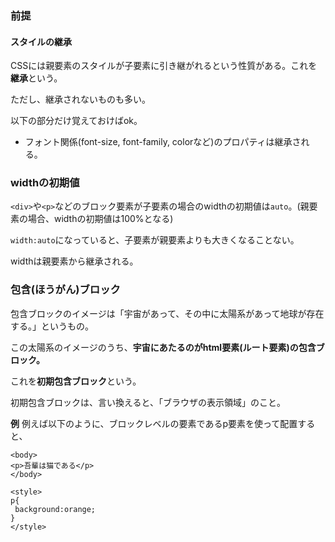 ### 前提
#### スタイルの継承

CSSには親要素のスタイルが子要素に引き継がれるという性質がある。これを**継承**という。

ただし、継承されないものも多い。

以下の部分だけ覚えておけばok。
* フォント関係(font-size, font-family, colorなど)のプロパティは継承される。

### widthの初期値

`<div>`や`<p>`などのブロック要素が子要素の場合のwidthの初期値は`auto`。(親要素の場合、widthの初期値は100%となる)

`width:auto`になっていると、子要素が親要素よりも大きくなることない。

widthは親要素から継承される。

### 包含(ほうがん)ブロック

包含ブロックのイメージは「宇宙があって、その中に太陽系があって地球が存在する。」というもの。

この太陽系のイメージのうち、**宇宙にあたるのがhtml要素(ルート要素)の包含ブロック。**

これを**初期包含ブロック**という。

初期包含ブロックは、言い換えると、「ブラウザの表示領域」のこと。

**例**
例えば以下のように、ブロックレベルの要素であるp要素を使って配置すると、
```
<body>
<p>吾輩は猫である</p>
</body>

<style>
p{
 background:orange;
}
</style>
```









